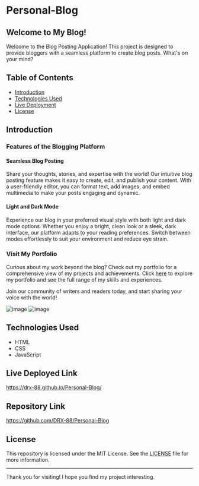 # Personal-Blog

## Welcome to My Blog!
Welcome to the Blog Posting Application! This project is designed to provide bloggers with a seamless platform to create blog posts. What's on your mind?

## Table of Contents

- [Introduction](#introduction)
- [Technologies Used](#technologies-used)
- [Live Deployment](#live-deployed-link)
- [License](#license)

## Introduction

### Features of the Blogging Platform

#### Seamless Blog Posting
Share your thoughts, stories, and expertise with the world! Our intuitive blog posting feature makes it easy to create, edit, and publish your content. With a user-friendly editor, you can format text, add images, and embed multimedia to make your posts engaging and dynamic.

#### Light and Dark Mode
Experience our blog in your preferred visual style with both light and dark mode options. Whether you enjoy a bright, clean look or a sleek, dark interface, our platform adapts to your reading preferences. Switch between modes effortlessly to suit your environment and reduce eye strain.

### Visit My Portfolio
Curious about my work beyond the blog? Check out my portfolio for a comprehensive view of my projects and achievements. Click [here](https://drx-88.github.io/Professional-Portfolio/) to explore my portfolio and see the full range of my skills and experiences.

Join our community of writers and readers today, and start sharing your voice with the world!


 ![image](./Develop/assets/images/2024-05-20T18_01_46.png)
 ![image](./Develop/assets/images/2024-05-20T18_02_05.png)

 
## Technologies Used

- HTML
- CSS
- JavaScript

## Live Deployed Link
https://drx-88.github.io/Personal-Blog/
## Repository Link
https://github.com/DRX-88/Personal-Blog

## License

This repository is licensed under the MIT License. See the [LICENSE](LICENSE) file for more information.

---

Thank you for visiting! I hope you find my project interesting.